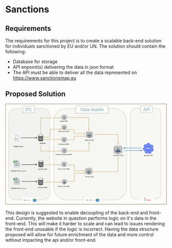 # Sanctions




## Requirements
The requirements for this project is to create a scalable back-end solution for individuals sanctioned by EU and/or UN. 
The solution should contain the following:
-  Database for storage
-  API enpoint(s) delivering the data in json format
-  The API must be able to deliver all the data represented on https://www.sanctionsmap.eu



## Proposed Solution
![](images/sanctions_design.png)

This design is suggested to enable decoupling of the back-end and front-end. Currently, the website in question performs logic on it's data in the front-end. This will make it harder to scale and can lead to issues rendering the front-end unusable if the logic is incorrect. 
Having the data structure proposed will allow for future enrichment of the data and more control without impacting the api and/or front-end.
